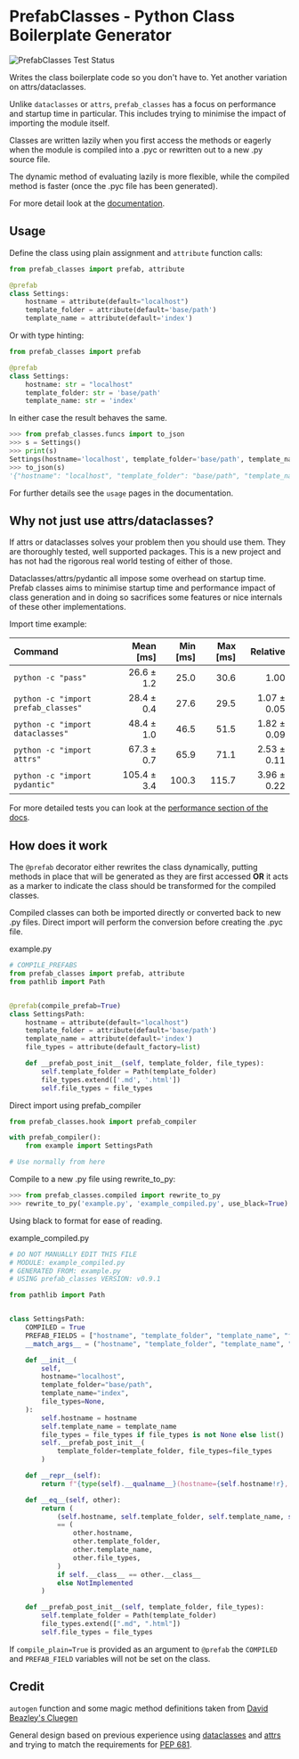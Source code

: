 # PrefabClasses - Python Class Boilerplate Generator  #
![PrefabClasses Test Status](https://github.com/DavidCEllis/PrefabClasses/actions/workflows/auto_test.yml/badge.svg?branch=main)

Writes the class boilerplate code so you don't have to. 
Yet another variation on attrs/dataclasses.

Unlike `dataclasses` or `attrs`, `prefab_classes` has a
focus on performance and startup time in particular.
This includes trying to minimise the impact of importing
the module itself.

Classes are written lazily when you first access the methods or
eagerly when the module is compiled into a .pyc or rewritten out
to a new .py source file.

The dynamic method of evaluating lazily is more flexible, while
the compiled method is faster (once the .pyc file has been generated).

For more detail look at the [documentation](https://prefabclasses.readthedocs.io).

## Usage ##

Define the class using plain assignment and `attribute` function calls:

```python
from prefab_classes import prefab, attribute

@prefab
class Settings:
    hostname = attribute(default="localhost")
    template_folder = attribute(default='base/path')
    template_name = attribute(default='index')
```

Or with type hinting:

```python
from prefab_classes import prefab

@prefab
class Settings:
    hostname: str = "localhost"
    template_folder: str = 'base/path'
    template_name: str = 'index'
```

In either case the result behaves the same.

```python
>>> from prefab_classes.funcs import to_json
>>> s = Settings()
>>> print(s)
Settings(hostname='localhost', template_folder='base/path', template_name='index')
>>> to_json(s)
'{"hostname": "localhost", "template_folder": "base/path", "template_name": "index"}'
```

For further details see the `usage` pages in the documentation.

## Why not just use attrs/dataclasses? ##

If attrs or dataclasses solves your problem then you should use them.
They are thoroughly tested, well supported packages. This is a new
project and has not had the rigorous real world testing of either
of those.

Dataclasses/attrs/pydantic all impose some overhead on startup time.
Prefab classes aims to minimise startup time and performance impact
of class generation and in doing so sacrifices some features or 
nice internals of these other implementations.

Import time example:

| Command | Mean [ms] | Min [ms] | Max [ms] | Relative |
|:---|---:|---:|---:|---:|
| `python -c "pass"` | 26.6 ± 1.2 | 25.0 | 30.6 | 1.00 |
| `python -c "import prefab_classes"` | 28.4 ± 0.4 | 27.6 | 29.5 | 1.07 ± 0.05 |
| `python -c "import dataclasses"` | 48.4 ± 1.0 | 46.5 | 51.5 | 1.82 ± 0.09 |
| `python -c "import attrs"` | 67.3 ± 0.7 | 65.9 | 71.1 | 2.53 ± 0.11 |
| `python -c "import pydantic"` | 105.4 ± 3.4 | 100.3 | 115.7 | 3.96 ± 0.22 |

For more detailed tests you can look at the
[performance section of the docs](https://prefabclasses.readthedocs.io/en/latest/extra/performance_tests.html).

## How does it work ##

The `@prefab` decorator either rewrites the class dynamically, putting methods
in place that will be generated as they are first accessed **OR** it acts
as a marker to indicate the class should be transformed for the compiled
classes.

Compiled classes can both be imported directly or converted back to new .py
files. Direct import will perform the conversion before creating the .pyc file.

example.py
```python
# COMPILE_PREFABS
from prefab_classes import prefab, attribute
from pathlib import Path


@prefab(compile_prefab=True)
class SettingsPath:
    hostname = attribute(default="localhost")
    template_folder = attribute(default='base/path')
    template_name = attribute(default='index')
    file_types = attribute(default_factory=list)

    def __prefab_post_init__(self, template_folder, file_types):
        self.template_folder = Path(template_folder)
        file_types.extend(['.md', '.html'])
        self.file_types = file_types

```

Direct import using prefab_compiler

```python
from prefab_classes.hook import prefab_compiler

with prefab_compiler():
    from example import SettingsPath

# Use normally from here
```

Compile to a new .py file using rewrite_to_py:

```python
>>> from prefab_classes.compiled import rewrite_to_py
>>> rewrite_to_py('example.py', 'example_compiled.py', use_black=True)
```

Using black to format for ease of reading.

example_compiled.py
```python
# DO NOT MANUALLY EDIT THIS FILE
# MODULE: example_compiled.py
# GENERATED FROM: example.py
# USING prefab_classes VERSION: v0.9.1

from pathlib import Path


class SettingsPath:
    COMPILED = True
    PREFAB_FIELDS = ["hostname", "template_folder", "template_name", "file_types"]
    __match_args__ = ("hostname", "template_folder", "template_name", "file_types")

    def __init__(
        self,
        hostname="localhost",
        template_folder="base/path",
        template_name="index",
        file_types=None,
    ):
        self.hostname = hostname
        self.template_name = template_name
        file_types = file_types if file_types is not None else list()
        self.__prefab_post_init__(
            template_folder=template_folder, file_types=file_types
        )

    def __repr__(self):
        return f"{type(self).__qualname__}(hostname={self.hostname!r}, template_folder={self.template_folder!r}, template_name={self.template_name!r}, file_types={self.file_types!r})"

    def __eq__(self, other):
        return (
            (self.hostname, self.template_folder, self.template_name, self.file_types)
            == (
                other.hostname,
                other.template_folder,
                other.template_name,
                other.file_types,
            )
            if self.__class__ == other.__class__
            else NotImplemented
        )

    def __prefab_post_init__(self, template_folder, file_types):
        self.template_folder = Path(template_folder)
        file_types.extend([".md", ".html"])
        self.file_types = file_types
```

If `compile_plain=True` is provided as an argument to `@prefab` the `COMPILED`
and `PREFAB_FIELD` variables will not be set on the class.

## Credit ##

`autogen` function and some magic method definitions taken from 
[David Beazley's Cluegen](https://github.com/dabeaz/cluegen)

General design based on previous experience using
[dataclasses](https://docs.python.org/3/library/dataclasses.html)
and [attrs](https://www.attrs.org/en/stable/) and trying to match the 
requirements for [PEP 681](https://peps.python.org/pep-0681/).
